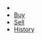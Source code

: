 
<ul class="navbar-nav mr-auto mt-2">
                        <li class="nav-item"><a class="nav-link" href="/first page.md"></a></li>
                        <li class="nav-item"><a class="nav-link" href="/buy">Buy</a></li>
                        <li class="nav-item"><a class="nav-link" href="/sell">Sell</a></li>
                        <li class="nav-item"><a class="nav-link" href="/history">History</a></li>
                    </ul>
